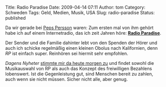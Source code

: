 Title: Radio Paradise
Date: 2009-04-14 07:11
Author: tom
Category: Schweden
Tags: Geld, Medien, Musik, USA
Slug: radio-paradise
Status: published

Da wir gerade bei [Peps
Persson](http://www.fiket.de/2009/04/14/peps-persson-oh-boy/) waren: Zum
ersten mal von ihm gehört habe ich auf einem Internetradio, das ich zeit
Jahren höre: [**Radio Paradise**](http://www.radioparadise.com/).

Der Sender und die Familie dahinter lebt von den Spenden der Hörer und
auch ich schicke regelmäßig einen kleinen Obolus nach Kalifornien, denn
*RP* ist einfach super. Reinhören sei hiermit sehr empfohlen.

*Dagens Nyheter* [stimmte mir da heute morgen
zu](http://dn.se/opinion/signerat/marknaden-det-forlorade-paradiset-1.843304)
und findet sowohl die Musikauswahl von RP als auch das Konzept des
freiwilligen Bezahlens lobenswert. Ist die Gegenleistung gut, sind
Menschen bereit zu zahlen, auch wenn sie nicht müssen. Sicher nicht
alle, aber genug.

